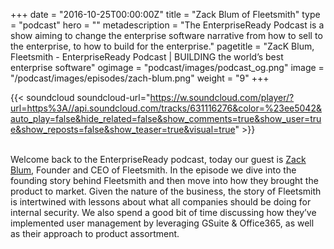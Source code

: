 +++
date = "2016-10-25T00:00:00Z"
title = "Zack Blum of Fleetsmith"
type = "podcast"
hero = ""
metadescription = "The EnterpriseReady Podcast is a show aiming to change the enterprise software narrative from how to sell to the enterprise, to how to build for the enterprise."
pagetitle = "ZacK Blum, Fleetsmith - EnterpriseReady Podcast | BUILDING the world’s best enterprise software"
ogimage = "podcast/images/podcast_og.png"
image = "/podcast/images/episodes/zach-blum.png"
weight = "9"
+++

{{< soundcloud soundcloud-url="https://w.soundcloud.com/player/?url=https%3A//api.soundcloud.com/tracks/631116276&color=%23ee5042&auto_play=false&hide_related=false&show_comments=true&show_user=true&show_reposts=false&show_teaser=true&visual=true" >}}

\
Welcome back to the EnterpriseReady podcast, today our guest is [Zack Blum](https://twitter.com/zackblum), Founder and CEO of Fleetsmith. In the episode we dive into the founding story behind Fleetsmith and then move into how they brought the product to market. Given the nature of the business, the story of Fleetsmith is intertwined with lessons about what all companies should be doing for internal security. We also spend a good bit of time discussing how they’ve implemented user management by leveraging GSuite & Office365, as well as their approach to product assortment.